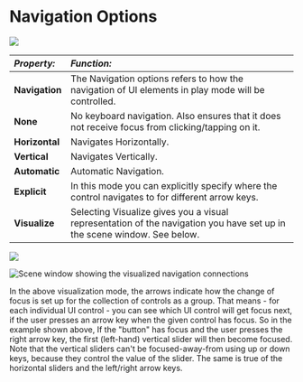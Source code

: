 # Navigation Options

![](../uploads/Main/UI_SelectableNavigation.png)

|**_Property:_** |**_Function:_** |
|:---|:---|
|__Navigation__ | The Navigation options refers to how the navigation of UI elements in play mode will be controlled. |
|__None__ | No keyboard navigation.  Also ensures that it does not receive focus from clicking/tapping on it.  |
|__Horizontal__ | Navigates Horizontally. |
|__Vertical__ | Navigates Vertically. |
|__Automatic__ | Automatic Navigation. |
|__Explicit__ | In this mode you can explicitly specify where the control navigates to for different arrow keys. |
|__Visualize__ | Selecting Visualize gives you a visual representation of the navigation you have set up in the scene window. See below. |

![](../uploads/Main/UI_SelectableNavigationExplicit.png)

![Scene window showing the visualized navigation connections](../uploads/Main/GUIVisualizeNavigation.png)

In the above visualization mode, the arrows indicate how the change of focus is set up for the collection of controls as a group. That means - for each individual UI control - you can see which UI control will get focus next, if the user presses an arrow key when the given control has focus. So in the example shown above, If the "button" has focus and the user presses the right arrow key, the first (left-hand) vertical slider will then become focused. Note that the vertical sliders can't be focused-away-from using up or down keys, because they control the value of the slider. The same is true of the horizontal sliders and the left/right arrow keys.